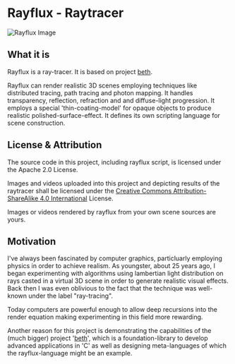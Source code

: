 # Rayflux - Raytracer

![Rayflux Image](https://raw.githubusercontent.com/johsteffens/rayflux/master/image/wine_glass.ray.png "Image created with Rayflux")

## What it is
Rayflux is a ray-tracer. It is based on project [beth](https://github.com/johsteffens/beth).

Rayflux can render realistic 3D scenes employing techniques like distributed tracing, path tracing and photon mapping.
It handles transparency, reflection, refraction and and diffuse-light progression.
It employs a special 'thin-coating-model' for opaque objects to produce realistic polished-surface-effect.
It defines its own scripting language for scene construction.

## License & Attribution
The source code in this project, including rayflux script, is licensed under the Apache 2.0 License. 

Images and videos uploaded into this project and depicting results of the raytracer shall be licensed under the [Creative Commons Attribution-ShareAlike 4.0 International](https://creativecommons.org/licenses/by-sa/4.0/) License.

Images or videos rendered by rayflux from your own scene sources are yours.

## Motivation
I've always been fascinated by computer graphics, particluarly employing physics in order to achieve realism. As youngster, about 25 years ago, I began experimenting with algorithms using lambertian light distribution on rays casted in a virtual 3D scene in order to generate realistic visual effects. Back then I was even oblivious to the fact that the technique was well-known under the label "ray-tracing".

Today computers are powerful enough to allow deep recursions into the render equation making experimenting in this field more rewarding.

Another reason for this project is demonstrating the capabilities of the (much bigger) project '[beth](https://github.com/johsteffens/beth)', which is a foundation-library to develop advanced applications in 'C' as well as designing meta-languages of which the rayflux-language might be an example.

